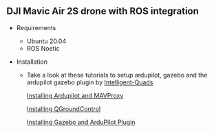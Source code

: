 DJI Mavic Air 2S drone with ROS integration
-
- Requirements
  - Ubuntu 20.04
  - ROS Noetic
  
  
- Installation
  - Take a look at these tutorials to setup ardupilot, gazebo and the ardupilot gazebo plugin by [Intelligent-Quads](https://github.com/Intelligent-Quads)

      [Installing Ardupilot and MAVProxy](https://github.com/Intelligent-Quads/iq_tutorials/blob/master/docs/Installing_Ardupilot.md](https://github.com/Intelligent-Quads/iq_tutorials/blob/master/docs/Installing_Ardupilot_20_04.md))

      [Installing QGroundControl](https://github.com/Intelligent-Quads/iq_tutorials/blob/master/docs/installing_qgc.md)

      [Installing Gazebo and ArduPilot Plugin](https://github.com/Intelligent-Quads/iq_tutorials/blob/master/docs/installing_gazebo_arduplugin.md)
      
  


